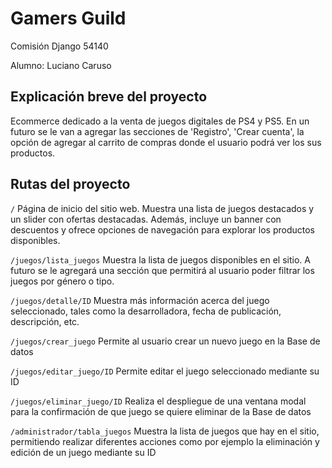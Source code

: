# Gamers Guild

Comisión Django 54140

Alumno: Luciano Caruso

## Explicación breve del proyecto
Ecommerce dedicado a la venta de juegos digitales de PS4 y PS5. En un futuro se le van a agregar las secciones de 'Registro', 'Crear cuenta', la opción de agregar al carrito de compras donde el usuario podrá ver los sus productos. 

## Rutas del proyecto

`/`
Página de inicio del sitio web. Muestra una lista de juegos destacados y un slider con ofertas destacadas. Además, incluye un banner con descuentos y ofrece opciones de navegación para explorar los productos disponibles.

`/juegos/lista_juegos`
Muestra la lista de juegos disponibles en el sitio. A futuro se le agregará una sección que permitirá al usuario poder filtrar los juegos por género o tipo.

`/juegos/detalle/ID`
Muestra más información acerca del juego seleccionado, tales como la desarrolladora, fecha de publicación, descripción, etc. 

`/juegos/crear_juego`
Permite al usuario crear un nuevo juego en la Base de datos

`/juegos/editar_juego/ID`
Permite editar el juego seleccionado mediante su ID

`/juegos/eliminar_juego/ID`
Realiza el despliegue de una ventana modal para la confirmación de que juego se quiere eliminar de la Base de datos 

`/administrador/tabla_juegos`
Muestra la lista de juegos que hay en el sitio, permitiendo realizar diferentes acciones como por ejemplo la eliminación y edición de un juego mediante su ID
